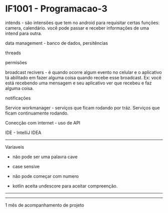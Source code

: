 # IF1001 - Programacao-3

intends - são intensões que tem no android para requisitar certas funções: camera, calendário. você pode passar e receber informações de uma intend para outra.

data management - banco de dados, persitências

threads 

permisões

broadcast recivers - é quando ocorre algum evento no celular e o aplicativo tá abilitado em fazer alguma coisa quando recebe esse broadcast.
Ex: você está recebendo uma mensagem e seu aplicativo ver que recebeu e faz alguma coisa.

notificações

Service workmanager - serviços que ficam rodando por tráz. Serviços que ficam continuamente rodando.

Conecção com internet - uso de API


IDE - IntelliJ IDEA

--------------------

Variaveis

- não pode ser uma palavra cave
- case sensive
- não pode começar com numero

- kotlin aceita undescore para aceitar compreenção.



-----------------
<!--
Ideia de Aplicativo

Conectar os Hostels do estado e facilite as pessoas a fazer muchião com baixo custo e a pouco custo.

O app terá rotas pré-feitas

você coloca o início e destino ou o nome da cidade.

Ideias
- Só entra no app com convite

Reflexões:
- Qual é o foco que se dá em uma viagem. (são as experiências)
- pode ser que a idéia é que os hostels e as pessoas indiquem os pontos turiticos e os eventos.
- Objetivo: Trazer vida e magia/encanto para as pessoas.


7:33
--->
------------------------

1 mês de acompanhamento de projeto
